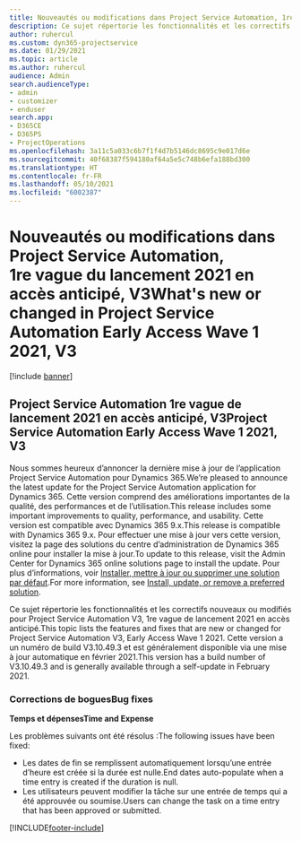 ```yaml
---
title: Nouveautés ou modifications dans Project Service Automation, 1re vague du lancement 2021 en accès anticipé, V3
description: Ce sujet répertorie les fonctionnalités et les correctifs disponibles dans Project Service Automation 1re vague de lancement 2021 en accès anticipé, V3.
author: ruhercul
ms.custom: dyn365-projectservice
ms.date: 01/29/2021
ms.topic: article
ms.author: ruhercul
audience: Admin
search.audienceType:
- admin
- customizer
- enduser
search.app:
- D365CE
- D365PS
- ProjectOperations
ms.openlocfilehash: 3a11c5a033c6b7f1f4d7b5146dc8695c9e017d6e
ms.sourcegitcommit: 40f68387f594180af64a5e5c748b6efa188bd300
ms.translationtype: HT
ms.contentlocale: fr-FR
ms.lasthandoff: 05/10/2021
ms.locfileid: "6002387"
---
```

# <a name="whats-new-or-changed-in-project-service-automation-early-access-wave-1-2021-v3"></a><span data-ttu-id="b7cd0-103">Nouveautés ou modifications dans Project Service Automation, 1re vague du lancement 2021 en accès anticipé, V3</span><span class="sxs-lookup"><span data-stu-id="b7cd0-103">What's new or changed in Project Service Automation Early Access Wave 1 2021, V3</span></span>

[!include [banner](../includes/psa-now-project-operations.md)]

## <a name="project-service-automation-early-access-wave-1-2021-v3"></a><span data-ttu-id="b7cd0-104">Project Service Automation 1re vague de lancement 2021 en accès anticipé, V3</span><span class="sxs-lookup"><span data-stu-id="b7cd0-104">Project Service Automation Early Access Wave 1 2021, V3</span></span>

<span data-ttu-id="b7cd0-105">Nous sommes heureux d’annoncer la dernière mise à jour de l’application Project Service Automation pour Dynamics 365.</span><span class="sxs-lookup"><span data-stu-id="b7cd0-105">We’re pleased to announce the latest update for the Project Service Automation application for Dynamics 365.</span></span> <span data-ttu-id="b7cd0-106">Cette version comprend des améliorations importantes de la qualité, des performances et de l’utilisation.</span><span class="sxs-lookup"><span data-stu-id="b7cd0-106">This release includes some important improvements to quality, performance, and usability.</span></span> <span data-ttu-id="b7cd0-107">Cette version est compatible avec Dynamics 365 9.x.</span><span class="sxs-lookup"><span data-stu-id="b7cd0-107">This release is compatible with Dynamics 365 9.x.</span></span> <span data-ttu-id="b7cd0-108">Pour effectuer une mise à jour vers cette version, visitez la page des solutions du centre d’administration de Dynamics 365 online pour installer la mise à jour.</span><span class="sxs-lookup"><span data-stu-id="b7cd0-108">To update to this release, visit the Admin Center for Dynamics 365 online solutions page to install the update.</span></span> <span data-ttu-id="b7cd0-109">Pour plus d’informations, voir [Installer, mettre à jour ou supprimer une solution par défaut](/power-platform/admin/install-remove-preferred-solution).</span><span class="sxs-lookup"><span data-stu-id="b7cd0-109">For more information, see [Install, update, or remove a preferred solution](/power-platform/admin/install-remove-preferred-solution).</span></span>

<span data-ttu-id="b7cd0-110">Ce sujet répertorie les fonctionnalités et les correctifs nouveaux ou modifiés pour Project Service Automation V3, 1re vague de lancement 2021 en accès anticipé.</span><span class="sxs-lookup"><span data-stu-id="b7cd0-110">This topic lists the features and fixes that are new or changed for Project Service Automation V3, Early Access Wave 1 2021.</span></span> <span data-ttu-id="b7cd0-111">Cette version a un numéro de build V3.10.49.3 et est généralement disponible via une mise à jour automatique en février 2021.</span><span class="sxs-lookup"><span data-stu-id="b7cd0-111">This version has a build number of V3.10.49.3 and is generally available through a self-update in February 2021.</span></span>


### <a name="bug-fixes"></a><span data-ttu-id="b7cd0-112">Corrections de bogues</span><span class="sxs-lookup"><span data-stu-id="b7cd0-112">Bug fixes</span></span>

<span data-ttu-id="b7cd0-113">**Temps et dépenses**</span><span class="sxs-lookup"><span data-stu-id="b7cd0-113">**Time and Expense**</span></span>

<span data-ttu-id="b7cd0-114">Les problèmes suivants ont été résolus :</span><span class="sxs-lookup"><span data-stu-id="b7cd0-114">The following issues have been fixed:</span></span>

- <span data-ttu-id="b7cd0-115">Les dates de fin se remplissent automatiquement lorsqu’une entrée d’heure est créée si la durée est nulle.</span><span class="sxs-lookup"><span data-stu-id="b7cd0-115">End dates auto-populate when a time entry is created if the duration is null.</span></span>
- <span data-ttu-id="b7cd0-116">Les utilisateurs peuvent modifier la tâche sur une entrée de temps qui a été approuvée ou soumise.</span><span class="sxs-lookup"><span data-stu-id="b7cd0-116">Users can change the task on a time entry that has been approved or submitted.</span></span>


[!INCLUDE[footer-include](../includes/footer-banner.md)]